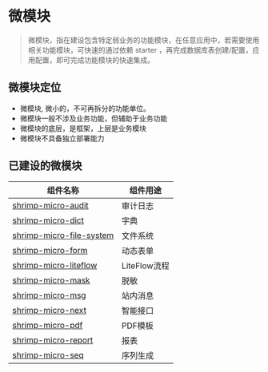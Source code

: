 # 微模块

> 微模块，指在建设包含特定弱业务的功能模块，在任意应用中，若需要使用相关功能模块，可快速的通过依赖 starter ，再完成数据库表创建/配置，应用配置，即可完成功能模块的快速集成。


## 微模块定位

- 微模块, 微小的，不可再拆分的功能单位。
- 微模块一般不涉及业务功能，但辅助于业务功能
- 微模块的底层，是框架，上层是业务模块
- 微模块不具备独立部署能力

## 已建设的微模块

| 组件名称                                   | 组件用途       |
|----------------------------------------|------------|
| [shrimp-micro-audit](./audit.md)       | 审计日志       |
| [shrimp-micro-dict](./dict.md)         | 字典         |
| [shrimp-micro-file-system](./file.md)  | 文件系统       |
| [shrimp-micro-form](./form.md)         | 动态表单       |
| [shrimp-micro-liteflow](./liteflow.md) | LiteFlow流程 |
| [shrimp-micro-mask](./mask.md)         | 脱敏         |
| [shrimp-micro-msg](./msg.md)           | 站内消息       |
| [shrimp-micro-next](./next.md)         | 智能接口       |
| [shrimp-micro-pdf](./pdf.md)           | PDF模板      |
| [shrimp-micro-report](./report.md)     | 报表         |
| [shrimp-micro-seq](./seq.md)           | 序列生成       |

